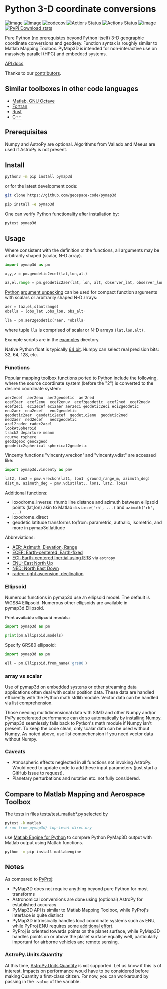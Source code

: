 # Python 3-D coordinate conversions

[![image](https://zenodo.org/badge/DOI/10.5281/zenodo.213676.svg)](https://doi.org/10.5281/zenodo.213676)
[![image](http://joss.theoj.org/papers/10.21105/joss.00580/status.svg)](https://doi.org/10.21105/joss.00580)
[![codecov](https://codecov.io/gh/geospace-code/pymap3d/branch/main/graph/badge.svg?token=DFWBW6TKNr)](https://codecov.io/gh/geospace-code/pymap3d)
![Actions Status](https://github.com/geospace-code/pymap3d/workflows/ci/badge.svg)
![Actions Status](https://github.com/geospace-code/pymap3d/workflows/ci_stdlib_only/badge.svg)
[![image](https://img.shields.io/pypi/pyversions/pymap3d.svg)](https://pypi.python.org/pypi/pymap3d)
[![PyPi Download stats](http://pepy.tech/badge/pymap3d)](http://pepy.tech/project/pymap3d)

Pure Python (no prerequistes beyond Python itself) 3-D geographic coordinate conversions and geodesy.
Function syntax is roughly similar to Matlab Mapping Toolbox.
PyMap3D is intended for non-interactive use on massively parallel (HPC) and embedded systems.

[API docs](https://geospace-code.github.io/pymap3d/)

Thanks to our [contributors](./.github/contributors.md).

## Similar toolboxes in other code languages

* [Matlab, GNU Octave](https://github.com/geospace-code/matmap3d)
* [Fortran](https://github.com/geospace-code/maptran3d)
* [Rust](https://github.com/gberrante/map_3d)
* [C++](https://github.com/ClancyWalters/cppmap3d)

## Prerequisites

Numpy and AstroPy are optional.
Algorithms from Vallado and Meeus are used if AstroPy is not present.

## Install

```sh
python3 -m pip install pymap3d
```

or for the latest development code:

```sh
git clone https://github.com/geospace-code/pymap3d

pip install -e pymap3d
```

One can verify Python functionality after installation by:

```sh
pytest pymap3d
```

## Usage

Where consistent with the definition of the functions, all arguments may
be arbitrarily shaped (scalar, N-D array).

```python
import pymap3d as pm

x,y,z = pm.geodetic2ecef(lat,lon,alt)

az,el,range = pm.geodetic2aer(lat, lon, alt, observer_lat, observer_lon, 0)
```

[Python](https://www.python.org/dev/peps/pep-0448/)
[argument unpacking](https://docs.python.org/3/tutorial/controlflow.html#unpacking-argument-lists)
can be used for compact function arguments with scalars or arbitrarily
shaped N-D arrays:

```python
aer = (az,el,slantrange)
obslla = (obs_lat ,obs_lon, obs_alt)

lla = pm.aer2geodetic(*aer, *obslla)
```

where tuple `lla` is comprised of scalar or N-D arrays `(lat,lon,alt)`.

Example scripts are in the [examples](./Examples) directory.

Native Python float is typically [64 bit](https://docs.python.org/3/library/stdtypes.html#typesnumeric).
Numpy can select real precision bits: 32, 64, 128, etc.

### Functions

Popular mapping toolbox functions ported to Python include the
following, where the source coordinate system (before the "2") is
converted to the desired coordinate system:

```
aer2ecef  aer2enu  aer2geodetic  aer2ned
ecef2aer  ecef2enu  ecef2enuv  ecef2geodetic  ecef2ned  ecef2nedv
ecef2eci  eci2ecef eci2aer aer2eci geodetic2eci eci2geodetic
enu2aer  enu2ecef   enu2geodetic
geodetic2aer  geodetic2ecef  geodetic2enu  geodetic2ned
ned2aer  ned2ecef   ned2geodetic
azel2radec radec2azel
lookAtSpheroid
track2 departure meanm
rcurve rsphere
geod2geoc geoc2geod
geodetic2spherical spherical2geodetic
```

Vincenty functions "vincenty.vreckon" and "vincenty.vdist" are accessed like:

```python
import pymap3d.vincenty as pmv

lat2, lon2 = pmv.vreckon(lat1, lon1, ground_range_m, azimuth_deg)
dist_m, azimuth_deg = pmv.vdist(lat1, lon1, lat2, lon2)
```

Additional functions:

* loxodrome_inverse: rhumb line distance and azimuth between ellipsoid points (lat,lon)  akin to Matlab `distance('rh', ...)` and `azimuth('rh', ...)`
* loxodrome_direct
* geodetic latitude transforms to/from: parametric, authalic, isometric, and more in pymap3d.latitude

Abbreviations:

* [AER: Azimuth, Elevation, Range](https://en.wikipedia.org/wiki/Spherical_coordinate_system)
* [ECEF: Earth-centered, Earth-fixed](https://en.wikipedia.org/wiki/ECEF)
* [ECI: Earth-centered Inertial using IERS](https://www.iers.org/IERS/EN/Home/home_node.html) via `astropy`
* [ENU: East North Up](https://en.wikipedia.org/wiki/Axes_conventions#Ground_reference_frames:_ENU_and_NED)
* [NED: North East Down](https://en.wikipedia.org/wiki/North_east_down)
* [radec: right ascension, declination](https://en.wikipedia.org/wiki/Right_ascension)

### Ellipsoid

Numerous functions in pymap3d use an ellipsoid model.
The default is WGS84 Ellipsoid.
Numerous other ellipsoids are available in pymap3d.Ellipsoid.

Print available ellipsoid models:

```python
import pymap3d as pm

print(pm.Ellipsoid.models)
```

Specify GRS80 ellipsoid:

```python
import pymap3d as pm

ell = pm.Ellipsoid.from_name('grs80')
```

### array vs scalar

Use of pymap3d on embedded systems or other streaming data applications often deal with scalar position data.
These data are handled efficiently with the Python math stdlib module.
Vector data can be handled via list comprehension.

Those needing multidimensional data with SIMD and other Numpy and/or PyPy accelerated performance can do so automatically by installing Numpy.
pymap3d seamlessly falls back to Python's math module if Numpy isn't present.
To keep the code clean, only scalar data can be used without Numpy.
As noted above, use list comprehension if you need vector data without Numpy.

### Caveats

* Atmospheric effects neglected in all functions not invoking AstroPy.
  Would need to update code to add these input parameters (just start a GitHub Issue to request).
* Planetary perturbations and nutation etc. not fully considered.

## Compare to Matlab Mapping and Aerospace Toolbox

The tests in files tests/test_matlab*.py selected by

```sh
pytest -k matlab
# run from pymap3d/ top-level directory
```

use
[Matlab Engine for Python](https://www.mathworks.com/help/matlab/matlab_external/install-the-matlab-engine-for-python.html)
to compare Python PyMap3D output with Matlab output using Matlab functions.

```sh
python -m pip install matlabengine
```

## Notes

As compared to [PyProj](https://github.com/jswhit/pyproj):

* PyMap3D does not require anything beyond pure Python for most transforms
* Astronomical conversions are done using (optional) AstroPy for established accuracy
* PyMap3D API is similar to Matlab Mapping Toolbox, while PyProj's interface is quite distinct
* PyMap3D intrinsically handles local coordinate systems such as ENU,
  while PyProj ENU requires some [additional effort](https://github.com/jswhit/pyproj/issues/105).
* PyProj is oriented towards points on the planet surface, while PyMap3D handles points on or above the planet surface equally well, particularly important for airborne vehicles and remote sensing.

### AstroPy.Units.Quantity

At this time,
[AstroPy.Units.Quantity](http://docs.astropy.org/en/stable/units/)
is not supported.
Let us know if this is of interest.
Impacts on performance would have to be considered before making Quantity a first-class citizen.
For now, you can workaround by passing in the `.value` of the variable.
